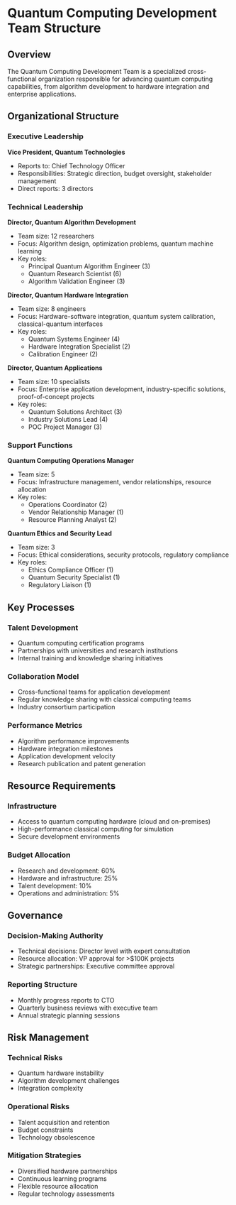 # Quantum Computing Development Team Structure

## Overview
The Quantum Computing Development Team is a specialized cross-functional organization responsible for advancing quantum computing capabilities, from algorithm development to hardware integration and enterprise applications.

## Organizational Structure

### Executive Leadership
**Vice President, Quantum Technologies**
- Reports to: Chief Technology Officer
- Responsibilities: Strategic direction, budget oversight, stakeholder management
- Direct reports: 3 directors

### Technical Leadership
**Director, Quantum Algorithm Development**
- Team size: 12 researchers
- Focus: Algorithm design, optimization problems, quantum machine learning
- Key roles:
  - Principal Quantum Algorithm Engineer (3)
  - Quantum Research Scientist (6)
  - Algorithm Validation Engineer (3)

**Director, Quantum Hardware Integration**
- Team size: 8 engineers
- Focus: Hardware-software integration, quantum system calibration, classical-quantum interfaces
- Key roles:
  - Quantum Systems Engineer (4)
  - Hardware Integration Specialist (2)
  - Calibration Engineer (2)

**Director, Quantum Applications**
- Team size: 10 specialists
- Focus: Enterprise application development, industry-specific solutions, proof-of-concept projects
- Key roles:
  - Quantum Solutions Architect (3)
  - Industry Solutions Lead (4)
  - POC Project Manager (3)

### Support Functions
**Quantum Computing Operations Manager**
- Team size: 5
- Focus: Infrastructure management, vendor relationships, resource allocation
- Key roles:
  - Operations Coordinator (2)
  - Vendor Relationship Manager (1)
  - Resource Planning Analyst (2)

**Quantum Ethics and Security Lead**
- Team size: 3
- Focus: Ethical considerations, security protocols, regulatory compliance
- Key roles:
  - Ethics Compliance Officer (1)
  - Quantum Security Specialist (1)
  - Regulatory Liaison (1)

## Key Processes

### Talent Development
- Quantum computing certification programs
- Partnerships with universities and research institutions
- Internal training and knowledge sharing initiatives

### Collaboration Model
- Cross-functional teams for application development
- Regular knowledge sharing with classical computing teams
- Industry consortium participation

### Performance Metrics
- Algorithm performance improvements
- Hardware integration milestones
- Application development velocity
- Research publication and patent generation

## Resource Requirements

### Infrastructure
- Access to quantum computing hardware (cloud and on-premises)
- High-performance classical computing for simulation
- Secure development environments

### Budget Allocation
- Research and development: 60%
- Hardware and infrastructure: 25%
- Talent development: 10%
- Operations and administration: 5%

## Governance

### Decision-Making Authority
- Technical decisions: Director level with expert consultation
- Resource allocation: VP approval for >$100K projects
- Strategic partnerships: Executive committee approval

### Reporting Structure
- Monthly progress reports to CTO
- Quarterly business reviews with executive team
- Annual strategic planning sessions

## Risk Management

### Technical Risks
- Quantum hardware instability
- Algorithm development challenges
- Integration complexity

### Operational Risks
- Talent acquisition and retention
- Budget constraints
- Technology obsolescence

### Mitigation Strategies
- Diversified hardware partnerships
- Continuous learning programs
- Flexible resource allocation
- Regular technology assessments